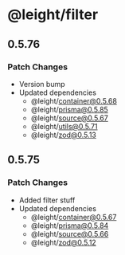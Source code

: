 # @leight/filter

## 0.5.76

### Patch Changes

- Version bump
- Updated dependencies
  - @leight/container@0.5.68
  - @leight/prisma@0.5.85
  - @leight/source@0.5.67
  - @leight/utils@0.5.71
  - @leight/zod@0.5.13

## 0.5.75

### Patch Changes

- Added filter stuff
- Updated dependencies
  - @leight/container@0.5.67
  - @leight/prisma@0.5.84
  - @leight/source@0.5.66
  - @leight/zod@0.5.12
